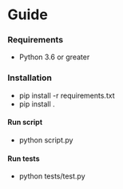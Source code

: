 
# Guide

### Requirements
* Python 3.6 or greater


### Installation
* pip install -r requirements.txt
* pip install .
  

#### Run script
* python script.py


#### Run tests
* python tests/test.py